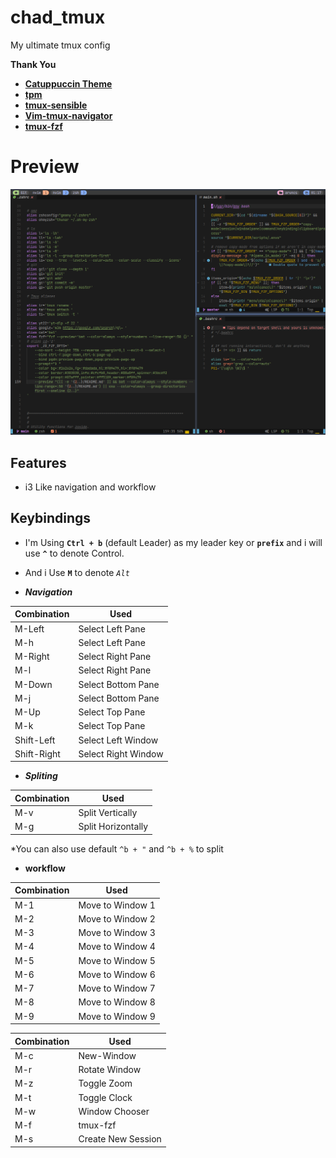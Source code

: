 # chad_tmux
My ultimate tmux config 

**Thank You** 
- [**Catuppuccin Theme**](https://github.com/omerxx/dotfiles/tree/master/tmux)
- [**tpm**](https://github.com/tmux-plugins/tpm)
- [**tmux-sensible**](https://github.com/tmux-plugins/tmux-sensible)
- [**Vim-tmux-navigator**](https://github.com/christoomey/vim-tmux-navigator)
- [**tmux-fzf**](https://github.com/sainnhe/tmux-fzf)

# **Preview**

![tmux_preview](./images/tmux_preview.png?raw=true)


##  **Features**
 
- i3 Like navigation and workflow

## **Keybindings**
- I'm Using **`Ctrl + b`** (default Leader) as my leader key or **`prefix`** and i will use **`^`** to denote Control.
- And i Use **`M`** to denote *`Alt`*

- ***Navigation***

| Combination | Used| 
|--------------|-----| 
|M-Left|  Select Left Pane| 
|M-h|        Select Left Pane|
|M-Right|Select Right Pane|
|M-l|Select Right Pane|
|M-Down| Select Bottom Pane|
|M-j| Select Bottom Pane|
|M-Up| Select Top Pane|
|M-k| Select Top Pane|
| Shift-Left| Select Left Window|
|Shift-Right | Select Right Window| 


- ***Spliting***

| Combination | Used| 
|-----|------------|
|M-v| Split Vertically|
|M-g| Split Horizontally|

*You can also use default `^b + "` and `^b + %` to split  



 - **workflow**

| Combination | Used|
|-------------|-----|
|M-1|Move to Window 1|
|M-2|Move to Window 2|
|M-3|Move to Window 3|
|M-4|Move to Window 4|
|M-5|Move to Window 5|
|M-6|Move to Window 6|
|M-7|Move to Window 7|
|M-8|Move to Window 8|
|M-9|Move to Window 9|


| Combination | Used|
|-----|-------|
| M-c | New-Window|
| M-r | Rotate Window|
| M-z | Toggle Zoom| 
| M-t | Toggle Clock |
| M-w| Window Chooser|
|M-f | tmux-fzf|
|M-s | Create New Session |



